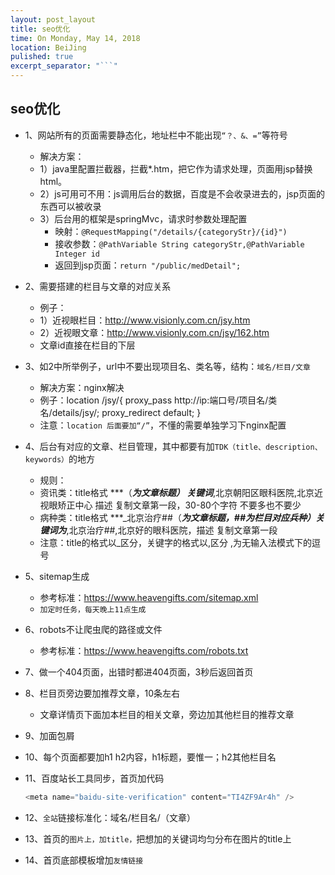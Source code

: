 ```yaml
---
layout: post_layout
title: seo优化
time: On Monday, May 14, 2018
location: BeiJing
pulished: true
excerpt_separator: "```"
---
```


## seo优化

* 1、网站所有的页面需要静态化，地址栏中不能出现`“？、&、=”`等符号
    * 解决方案：
    * 1）java里配置拦截器，拦截*.htm，把它作为请求处理，页面用jsp替换html。
	* 2）js可用可不用：js调用后台的数据，百度是不会收录进去的，jsp页面的东西可以被收录
	* 3）后台用的框架是springMvc，请求时参数处理配置
	    * 映射：`@RequestMapping("/details/{categoryStr}/{id}")`
	    * 接收参数：`@PathVariable String categoryStr,@PathVariable Integer id`
	    * 返回到jsp页面：`return "/public/medDetail";`
* 2、需要搭建的栏目与文章的对应关系
    * 例子：
	* 1）近视眼栏目：http://www.visionly.com.cn/jsy.htm
	* 2）近视眼文章：http://www.visionly.com.cn/jsy/162.htm
	* 文章id直接在栏目的下层
* 3、如2中所举例子，url中不要出现项目名、类名等，结构：`域名/栏目/文章`
    * 解决方案：nginx解决
    * 例子：location /jsy/{
            proxy_pass http://ip:端口号/项目名/类名/details/jsy/;
            proxy_redirect default;
        }
    * 注意：`location 后面要加“/”`，不懂的需要单独学习下nginx配置
* 4、后台有对应的文章、栏目管理，其中都要有加`TDK（title、description、keywords）`的地方
    * 规则：
	* 资讯类：title格式 ***（***为文章标题）  关键词***,北京朝阳区眼科医院,北京近视眼矫正中心  描述 复制文章第一段，30-80个字符 不要多也不要少
	* 病种类：title格式 ***_北京治疗##（***为文章标题，##为栏目对应兵种）关键词为***,北京治疗##,北京好的眼科医院，描述 复制文章第一段
    * 注意：title的格式以_区分，关键字的格式以,区分 ,为无输入法模式下的逗号

* 5、sitemap生成
	* 参考标准：https://www.heavengifts.com/sitemap.xml
	* `加定时任务，每天晚上11点生成`
* 6、robots不让爬虫爬的路径或文件
	* 参考标准：https://www.heavengifts.com/robots.txt
* 7、做一个404页面，出错时都进404页面，3秒后返回首页
* 8、栏目页旁边要加推荐文章，10条左右
   * 文章详情页下面加本栏目的相关文章，旁边加其他栏目的推荐文章
* 9、加面包屑
* 10、每个页面都要加h1 h2内容，h1标题，要惟一；h2其他栏目名
* 11、百度站长工具同步，首页加代码
	```java
    <meta name="baidu-site-verification" content="TI4ZF9Ar4h" />
    ```
* 12、`全站`链接标准化：域名/栏目名/（文章）
* 13、首页的`图片上，加title，`把想加的关键词均匀分布在图片的title上
* 14、首页底部模板增加`友情链接`
